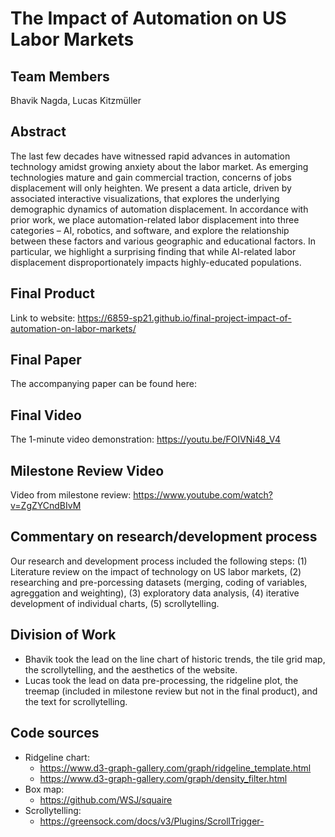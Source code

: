 # The Impact of Automation on US Labor Markets

## Team Members
Bhavik Nagda, Lucas Kitzmüller

## Abstract
The last few decades have witnessed rapid advances in automation technology amidst growing anxiety about the labor market. As emerging technologies mature and gain commercial traction, concerns of jobs displacement will only heighten. We present a data article, driven by associated interactive visualizations, that explores the underlying demographic dynamics of automation displacement. In accordance with prior work, we place automation-related labor displacement into three categories – AI, robotics, and software, and explore the relationship between these factors and various geographic and educational factors. In particular, we highlight a surprising finding that while AI-related labor displacement disproportionately impacts highly-educated populations.


## Final Product
Link to website: https://6859-sp21.github.io/final-project-impact-of-automation-on-labor-markets/ 

## Final Paper
The accompanying paper can be found here:

## Final Video
The 1-minute video demonstration: https://youtu.be/FOIVNi48_V4 

## Milestone Review Video
Video from milestone review: https://www.youtube.com/watch?v=ZgZYCndBIvM

##  Commentary on research/development process
Our research and development process included the following steps: (1) Literature review on the impact of technology on US labor markets, (2) researching and pre-porcessing datasets (merging, coding of variables, agreggation and weighting), (3) exploratory data analysis, (4) iterative development of individual charts, (5) scrollytelling. 

## Division of Work
* Bhavik took the lead on the line chart of historic trends, the tile grid map, the scrollytelling, and the aesthetics of the website.
* Lucas took the lead on data pre-processing, the ridgeline plot, the treemap (included in milestone review but not in the final product), and the text for scrollytelling.

## Code sources
* Ridgeline chart:
  * https://www.d3-graph-gallery.com/graph/ridgeline_template.html
  * https://www.d3-graph-gallery.com/graph/density_filter.html
* Box map: 
  * https://github.com/WSJ/squaire  
* Scrollytelling:
  * https://greensock.com/docs/v3/Plugins/ScrollTrigger-
